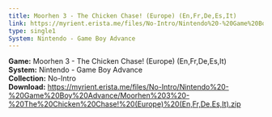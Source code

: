 ```yaml
---
title: Moorhen 3 - The Chicken Chase! (Europe) (En,Fr,De,Es,It)
link: https://myrient.erista.me/files/No-Intro/Nintendo%20-%20Game%20Boy%20Advance/Moorhen%203%20-%20The%20Chicken%20Chase!%20(Europe)%20(En,Fr,De,Es,It).zip
type: single1
System: Nintendo - Game Boy Advance
---
```

<b>Game:</b> Moorhen 3 - The Chicken Chase! (Europe) (En,Fr,De,Es,It)<br>
<b>System:</b> Nintendo - Game Boy Advance<br>
<b>Collection:</b> No-Intro<br>
<b>Download:</b> https://myrient.erista.me/files/No-Intro/Nintendo%20-%20Game%20Boy%20Advance/Moorhen%203%20-%20The%20Chicken%20Chase!%20(Europe)%20(En,Fr,De,Es,It).zip